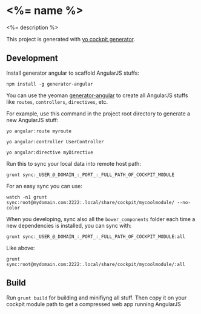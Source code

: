 # <%= name %>

<%= description %>

This project is generated with [yo cockpit generator](https://github.com/edospadoni/generator-cockpit).

## Development

Install generator angular to scaffold AngularJS stuffs:
```
npm install -g generator-angular
```

You can use the yeoman [generator-angular](https://github.com/yeoman/generator-angular) to create all AngularJS stuffs like `routes`, `controllers`, `directives`, etc.

For example, use this command in the project root directory to generate a new AngularJS stuff:
```
yo angular:route myroute
```
```
yo angular:controller UserController
```
```
yo angular:directive myDirective
```

Run this to sync your local data into remote host path:
```
grunt sync:_USER_@_DOMAIN_:_PORT_:_FULL_PATH_OF_COCKPIT_MODULE
```

For an easy sync you can use:
```
watch -n1 grunt sync:root@mydomain.com:2222:.local/share/cockpit/mycoolmodule/ --no-color
```

When you developing, sync also all the `bower_components` folder each time a new dependencies is installed, you can sync with:
```
grunt sync:_USER_@_DOMAIN_:_PORT_:_FULL_PATH_OF_COCKPIT_MODULE:all
```
Like above:
```
grunt sync:root@mydomain.com:2222:.local/share/cockpit/mycoolmodule/:all
```

## Build
Run `grunt build` for building and minifiyng all stuff. Then copy it on your cockpit module path to get a compressed web app running AngularJS
